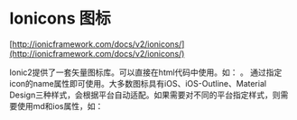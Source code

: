 # Ionicons 图标

[http://ionicframework.com/docs/v2/ionicons/](http://ionicframework.com/docs/v2/ionicons/)

Ionic2提供了一套矢量图标库。可以直接在html代码中使用。如： <ion-icon name="heart"></ion-icon>。
通过指定icon的name属性即可使用。大多数图标具有iOS、iOS-Outline、Material Design三种样式，会根据平台自动适配。如果需要对不同的平台指定样式，则需要使用md和ios属性，如： <ion-icon ios="logo-apple" md="logo-android"></ion-icon>

